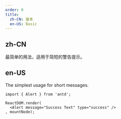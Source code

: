 ```yaml
---
order: 0
title:
  zh-CN: 基本
  en-US: Basic
---
```


## zh-CN

最简单的用法，适用于简短的警告提示。

## en-US

The simplest usage for short messages.

````__react
import { Alert } from 'antd';

ReactDOM.render(
  <Alert message="Success Text" type="success" />
, mountNode);
````

